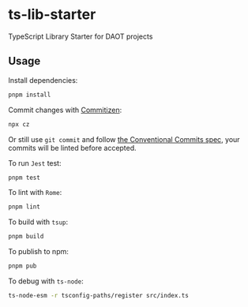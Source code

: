 # ts-lib-starter

TypeScript Library Starter for DAOT projects

## Usage

Install dependencies:
```sh
pnpm install
```

Commit changes with [Commitizen](https://commitizen.github.io/cz-cli/):
```sh
npx cz
```

Or still use `git commit` and follow [the Conventional Commits spec](https://www.conventionalcommits.org/en/v1.0.0/#summary), your commits will be linted before accepted.

To run `Jest` test:
```sh
pnpm test
```

To lint with `Rome`:
```sh
pnpm lint
```

To build with `tsup`:
```sh
pnpm build
```

To publish to npm:
```sh
pnpm pub
```

To debug with `ts-node`:
```sh
ts-node-esm -r tsconfig-paths/register src/index.ts
```
